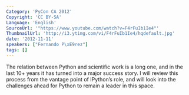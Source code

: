 ```yaml
---
Category: 'PyCon CA 2012'
Copyright: 'CC BY-SA'
Language: 'English'
SourceUrl: '"https://www.youtube.com/watch?v=F4rFuIb1Ie4"'
ThumbnailUrl: 'http://i3.ytimg.com/vi/F4rFuIb1Ie4/hqdefault.jpg'
date: '2012-11-11'
speakers: ["Fernando P\xE9rez"]
tags: []
---
```

The relation between Python and scientific work is a long one, and in the last
10+ years it has turned into a major success story. I will review this process
from the vantage point of IPython’s role, and will look into the challenges
ahead for Python to remain a leader in this space.

